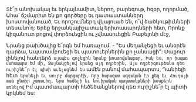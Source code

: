 
Տէ՜ր անոխակալ եւ երկայնամիտ, ներող,
բարեգութ, հզօր, ողորմած,
Ահա՛ ճշմարիտ են քո գործերը եւ
դատաստաններդ խոստովանուած,
Եւ որոշումներդ վկայուած են, ո՜վ
ծածկութիւնների տեսանո՛ղ:
Երեք երջանկայիշատակ երիտասարդների հետ,
Որոնք կիզանուտ բոցով փորձուեցին ու
չվնասուեցին Բաբելոնի մէջ,


Նրանց թախծալից ե՜րգն եմ հառաչում. -
"Ես մեղանչեցի եւ անօրէն դարձա,
Ապստամբուեցի եւ պատուերներին քո չանսացի":
Մաքուր լինելով հանդերձ` այսպէս գոչեցին նրանք
խոստովանաբար,
Իսկ ես, որ իսպառ մահապարտ եմ մի,
Ձայնակցելով նրանց այդ ողբերին,
Այս ողբերգութեանս դեռ ուրիշնե՜ր էլ պիտի
աւելացնեմ ես` ամէն բանով մահապարտս,
Դանիելի հետ` երանելի եւ սուրբ մարգարէի,
Որը հարազատ ազգական էր քեզ եւ Հուդայի տան
ընտիր շառաւիղ,
Նրա հաճելի եւ նուիրական պաղատանքների
խօսքերն առնելով`
Իմ պատժապարտի հեծեծանքներով դեռ
ուրիշնե՜ր էլ պիտի կրկնեմ ես:
